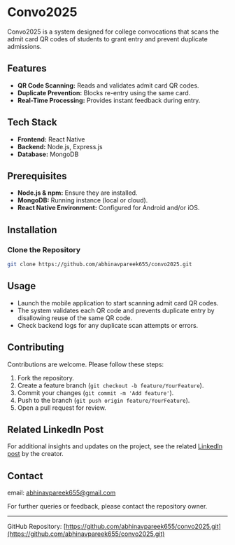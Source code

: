 # Convo2025

Convo2025 is a system designed for college convocations that scans the admit card QR codes of students to grant entry and prevent duplicate admissions.

## Features

- **QR Code Scanning:** Reads and validates admit card QR codes.
- **Duplicate Prevention:** Blocks re-entry using the same card.
- **Real-Time Processing:** Provides instant feedback during entry.

## Tech Stack

- **Frontend:** React Native
- **Backend:** Node.js, Express.js
- **Database:** MongoDB

## Prerequisites

- **Node.js & npm:** Ensure they are installed.
- **MongoDB:** Running instance (local or cloud).
- **React Native Environment:** Configured for Android and/or iOS.

## Installation

### Clone the Repository

```bash
git clone https://github.com/abhinavpareek655/convo2025.git
```

## Usage

- Launch the mobile application to start scanning admit card QR codes.
- The system validates each QR code and prevents duplicate entry by disallowing reuse of the same QR code.
- Check backend logs for any duplicate scan attempts or errors.

## Contributing

Contributions are welcome. Please follow these steps:

1. Fork the repository.
2. Create a feature branch (`git checkout -b feature/YourFeature`).
3. Commit your changes (`git commit -m 'Add feature'`).
4. Push to the branch (`git push origin feature/YourFeature`).
5. Open a pull request for review.

## Related LinkedIn Post

For additional insights and updates on the project, see the related [LinkedIn post](https://www.linkedin.com/posts/abhinavpareek1_techforsecurity-reactnative-mernstack-activity-7297577397413974016-9gRb?utm_source=share&utm_medium=member_desktop&rcm=ACoAADfolR8B6XgS_mzRHgnG_XDCs9A4n0j3Riw) by the creator.

## Contact
email: abhinavpareek655@gmail.com

For further queries or feedback, please contact the repository owner.

---

GitHub Repository: [https://github.com/abhinavpareek655/convo2025.git](https://github.com/abhinavpareek655/convo2025.git)
